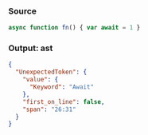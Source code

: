### Source
```js parse:stmt
async function fn() { var await = 1 }
```

### Output: ast
```json
{
  "UnexpectedToken": {
    "value": {
      "Keyword": "Await"
    },
    "first_on_line": false,
    "span": "26:31"
  }
}
```
